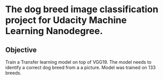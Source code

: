 # The dog breed image classification project for Udacity Machine Learning Nanodegree.

## Objective
Train a Transfer learning model on top of VGG19. The model needs to identify a correct dog breed from a a picture. Model was trained on 133 breeds. 
